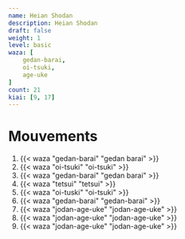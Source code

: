 ```yaml
---
name: Heian Shodan
description: Heian Shodan
draft: false
weight: 1
level: basic
waza: [
    gedan-barai,
    oi-tsuki,
    age-uke
]
count: 21
kiai: [9, 17]
---
```


# Mouvements

1. {{< waza "gedan-barai" "gedan barai" >}}
2. {{< waza "oi-tsuki" "oi-tsuki" >}}
3. {{< waza "gedan-barai" "gedan barai" >}}
4. {{< waza "tetsui" "tetsui" >}}
5. {{< waza "oi-tuski" "oi-tsuki" >}}
6. {{< waza "gedan-barai" "gedan-barai" >}}
7. {{< waza "jodan-age-uke" "jodan-age-uke" >}}
8. {{< waza "jodan-age-uke" "jodan-age-uke" >}}
9. {{< waza "jodan-age-uke" "jodan-age-uke" >}}